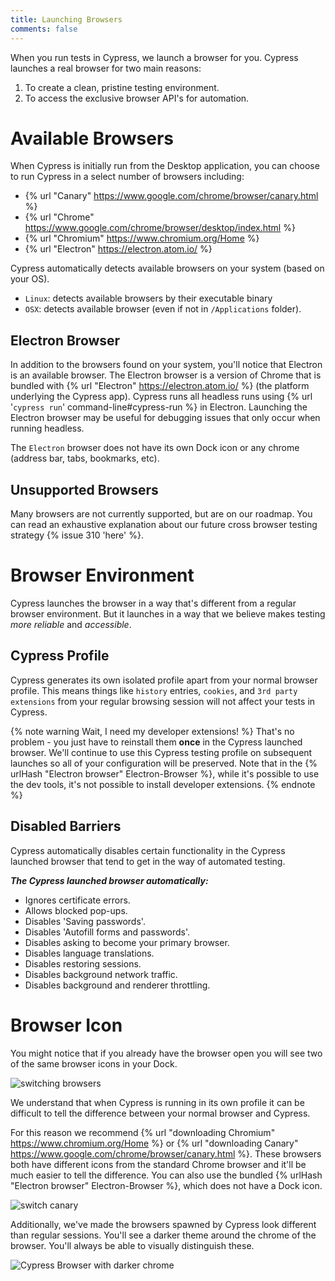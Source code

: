 ```yaml
---
title: Launching Browsers
comments: false
---
```


When you run tests in Cypress, we launch a browser for you. Cypress launches a real browser for two main reasons:

1. To create a clean, pristine testing environment.
2. To access the exclusive browser API's for automation.

# Available Browsers

When Cypress is initially run from the Desktop application, you can choose to run Cypress in a select number of browsers including:

- {% url "Canary" https://www.google.com/chrome/browser/canary.html %}
- {% url "Chrome" https://www.google.com/chrome/browser/desktop/index.html %}
- {% url "Chromium" https://www.chromium.org/Home %}
- {% url "Electron" https://electron.atom.io/ %}

Cypress automatically detects available browsers on your system (based on your OS).

- `Linux`: detects available browsers by their executable binary
- `OSX`: detects available browser (even if not in `/Applications` folder).

## Electron Browser

In addition to the browsers found on your system, you'll notice that Electron is an available browser. The Electron browser is a version of Chrome that is bundled with {% url "Electron" https://electron.atom.io/ %} (the platform underlying the Cypress app). Cypress runs all headless runs using {% url '`cypress run`' command-line#cypress-run %} in Electron. Launching the Electron browser may be useful for debugging issues that only occur when running headless.

The `Electron` browser does not have its own Dock icon or any chrome (address bar, tabs, bookmarks, etc).

## Unsupported Browsers

Many browsers are not currently supported, but are on our roadmap. You can read an exhaustive explanation about our future cross browser testing strategy {% issue 310 'here' %}.

# Browser Environment

Cypress launches the browser in a way that's different from a regular browser environment. But it launches in a way that we believe makes testing *more reliable* and *accessible*.

## Cypress Profile

Cypress generates its own isolated profile apart from your normal browser profile. This means things like `history` entries, `cookies`, and `3rd party extensions` from your regular browsing session will not affect your tests in Cypress.

{% note warning Wait, I need my developer extensions! %}
That's no problem - you just have to reinstall them **once** in the Cypress launched browser. We'll continue to use this Cypress testing profile on subsequent launches so all of your configuration will be preserved. Note that in the {% urlHash "Electron browser" Electron-Browser %}, while it's possible to use the dev tools, it's not possible to install developer extensions.
{% endnote %}

## Disabled Barriers

Cypress automatically disables certain functionality in the Cypress launched browser that tend to get in the way of automated testing.

***The Cypress launched browser automatically:***

- Ignores certificate errors.
- Allows blocked pop-ups.
- Disables 'Saving passwords'.
- Disables 'Autofill forms and passwords'.
- Disables asking to become your primary browser.
- Disables language translations.
- Disables restoring sessions.
- Disables background network traffic.
- Disables background and renderer throttling.

# Browser Icon

You might notice that if you already have the browser open you will see two of the same browser icons in your Dock.

![switching browsers](/img/guides/switching-between-cypress-and-other-chrome-browser.gif)

We understand that when Cypress is running in its own profile it can be difficult to tell the difference between your normal browser and Cypress.

For this reason we recommend {% url "downloading Chromium" https://www.chromium.org/Home %} or {% url "downloading Canary" https://www.google.com/chrome/browser/canary.html %}. These browsers both have different icons from the standard Chrome browser and it'll be much easier to tell the difference. You can also use the bundled {% urlHash "Electron browser" Electron-Browser %}, which does not have a Dock icon.

![switch canary](/img/guides/switching-cypress-browser-and-canary-browser.gif)

Additionally, we've made the browsers spawned by Cypress look different than regular sessions. You'll see a darker theme around the chrome of the browser. You'll always be able to visually distinguish these.

![Cypress Browser with darker chrome](/img/guides/cypress-browser-chrome.png)
